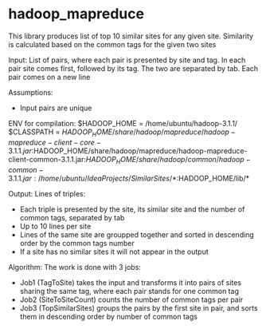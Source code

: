 # hadoop_mapreduce

This library produces list of top 10 similar sites for any given site. Similarity is calculated based on the common tags for the given two sites

Input:
List of pairs, where each pair is presented by site and tag. In each pair site comes first, followed by its tag. The two are separated by tab. Each pair comes on a new line

Assumptions:
- Input pairs are unique

ENV for compilation:
$HADOOP_HOME = /home/ubuntu/hadoop-3.1.1/
$CLASSPATH = $HADOOP_HOME/share/hadoop/mapreduce/hadoop-mapreduce-client-core-3.1.1.jar:$HADOOP_HOME/share/hadoop/mapreduce/hadoop-mapreduce-client-common-3.1.1.jar:$HADOOP_HOME/share/hadoop/common/hadoop-common-3.1.1.jar:/home/ubuntu/IdeaProjects/SimilarSites/*:$HADOOP_HOME/lib/*

Output:
Lines of triples:
- Each triple is presented by the site, its similar site and the number of common tags, separated by tab
- Up to 10 lines per site
- Lines of the same site are groupped together and sorted in descending order by the common tags number
- If a site has no similar sites it will not appear in the output

Algorithm:
The work is done with 3 jobs:
- Job1 (TagToSite) takes the input and transforms it into pairs of sites sharing the same tag, where each pair stands for one common tag
- Job2 (SiteToSiteCount) counts the number of common tags per pair
- Job3 (TopSimilarSites) groups the pairs by the first site in pair, and sorts them in descending order by number of common tags

